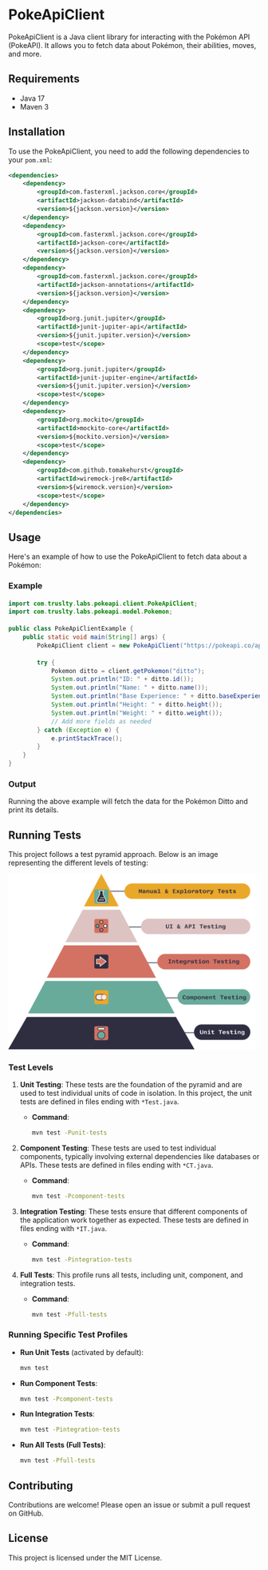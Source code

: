 # PokeApiClient

PokeApiClient is a Java client library for interacting with the Pokémon API (PokeAPI). It allows you to fetch data about Pokémon, their abilities, moves, and more.

## Requirements

- Java 17
- Maven 3

## Installation

To use the PokeApiClient, you need to add the following dependencies to your `pom.xml`:

```xml
<dependencies>
    <dependency>
        <groupId>com.fasterxml.jackson.core</groupId>
        <artifactId>jackson-databind</artifactId>
        <version>${jackson.version}</version>
    </dependency>
    <dependency>
        <groupId>com.fasterxml.jackson.core</groupId>
        <artifactId>jackson-core</artifactId>
        <version>${jackson.version}</version>
    </dependency>
    <dependency>
        <groupId>com.fasterxml.jackson.core</groupId>
        <artifactId>jackson-annotations</artifactId>
        <version>${jackson.version}</version>
    </dependency>
    <dependency>
        <groupId>org.junit.jupiter</groupId>
        <artifactId>junit-jupiter-api</artifactId>
        <version>${junit.jupiter.version}</version>
        <scope>test</scope>
    </dependency>
    <dependency>
        <groupId>org.junit.jupiter</groupId>
        <artifactId>junit-jupiter-engine</artifactId>
        <version>${junit.jupiter.version}</version>
        <scope>test</scope>
    </dependency>
    <dependency>
        <groupId>org.mockito</groupId>
        <artifactId>mockito-core</artifactId>
        <version>${mockito.version}</version>
        <scope>test</scope>
    </dependency>
    <dependency>
        <groupId>com.github.tomakehurst</groupId>
        <artifactId>wiremock-jre8</artifactId>
        <version>${wiremock.version}</version>
        <scope>test</scope>
    </dependency>
</dependencies>
```

## Usage

Here's an example of how to use the PokeApiClient to fetch data about a Pokémon:

### Example

```java
import com.truslty.labs.pokeapi.client.PokeApiClient;
import com.truslty.labs.pokeapi.model.Pokemon;

public class PokeApiClientExample {
    public static void main(String[] args) {
        PokeApiClient client = new PokeApiClient("https://pokeapi.co/api/v2");

        try {
            Pokemon ditto = client.getPokemon("ditto");
            System.out.println("ID: " + ditto.id());
            System.out.println("Name: " + ditto.name());
            System.out.println("Base Experience: " + ditto.baseExperience());
            System.out.println("Height: " + ditto.height());
            System.out.println("Weight: " + ditto.weight());
            // Add more fields as needed
        } catch (Exception e) {
            e.printStackTrace();
        }
    }
}
```

### Output

Running the above example will fetch the data for the Pokémon Ditto and print its details.

## Running Tests

This project follows a test pyramid approach. Below is an image representing the different levels of testing:

![Test Pyramid](image.png)

### Test Levels

1. **Unit Testing**: These tests are the foundation of the pyramid and are used to test individual units of code in isolation. In this project, the unit tests are defined in files ending with `*Test.java`.
    - **Command**: 
      ```sh
      mvn test -Punit-tests
      ```

2. **Component Testing**: These tests are used to test individual components, typically involving external dependencies like databases or APIs. These tests are defined in files ending with `*CT.java`.
    - **Command**: 
      ```sh
      mvn test -Pcomponent-tests
      ```

3. **Integration Testing**: These tests ensure that different components of the application work together as expected. These tests are defined in files ending with `*IT.java`.
    - **Command**: 
      ```sh
      mvn test -Pintegration-tests
      ```

4. **Full Tests**: This profile runs all tests, including unit, component, and integration tests.
    - **Command**: 
      ```sh
      mvn test -Pfull-tests
      ```

### Running Specific Test Profiles

- **Run Unit Tests** (activated by default):
    ```sh
    mvn test
    ```

- **Run Component Tests**:
    ```sh
    mvn test -Pcomponent-tests
    ```

- **Run Integration Tests**:
    ```sh
    mvn test -Pintegration-tests
    ```

- **Run All Tests (Full Tests)**:
    ```sh
    mvn test -Pfull-tests
    ```

## Contributing

Contributions are welcome! Please open an issue or submit a pull request on GitHub.

## License

This project is licensed under the MIT License.
